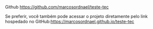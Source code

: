 Github
https://github.com/marcosordnael/teste-tec

Se preferir, você também pode acessar o projeto diretamente pelo link hospedado no GitHub:https://marcosordnael.github.io/teste-tec
